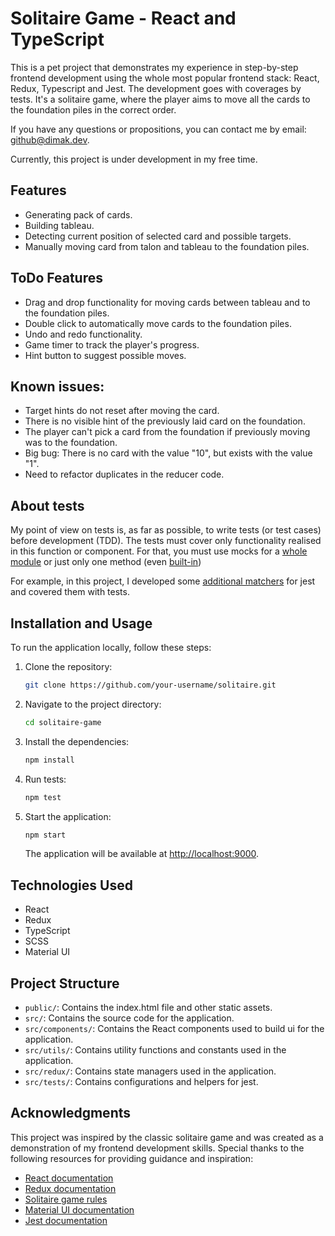 # Solitaire Game - React and TypeScript

This is a pet project that demonstrates my experience in step-by-step frontend development using the whole most popular frontend stack: React, Redux, Typescript and Jest.
The development goes with coverages by tests.
It's a solitaire game, where the player aims to move all the cards to the foundation piles in the correct order.

If you have any questions or propositions, you can contact me by email: [github@dimak.dev](mailto:github@dimak.dev?subject=GitHub%20solitaire-game).

Currently, this project is under development in my free time.

## Features

- Generating pack of cards.
- Building tableau.
- Detecting current position of selected card and possible targets.
- Manually moving card from talon and tableau to the foundation piles.

## ToDo Features

- Drag and drop functionality for moving cards between tableau and to the foundation piles.
- Double click to automatically move cards to the foundation piles.
- Undo and redo functionality.
- Game timer to track the player's progress.
- Hint button to suggest possible moves.

## Known issues:

- Target hints do not reset after moving the card.
- There is no visible hint of the previously laid card on the foundation.
- The player can't pick a card from the foundation if previously moving was to the foundation.
- Big bug: There is no card with the value "10", but exists with the value "1".
- Need to refactor duplicates in the reducer code.

## About tests

My point of view on tests is, as far as possible, to write tests (or test cases) before development (TDD).
The tests must cover only functionality realised in this function or component. 
For that, you must use mocks for a [whole module](src/redux/reducers/showPossibleTargetsReducer.test.ts) or just only one method (even [built-in](src/utils/shuffle.test.ts))

For example, in this project, I developed some [additional matchers](src/tests/jest/matchers) for jest and covered them with tests.

## Installation and Usage

To run the application locally, follow these steps:

1. Clone the repository:

   ```bash
   git clone https://github.com/your-username/solitaire.git
   ```

2. Navigate to the project directory:

   ```bash
   cd solitaire-game
   ```

3. Install the dependencies:

   ```bash
   npm install
   ```

4. Run tests:

   ```bash
   npm test
   ```

5. Start the application:

   ```bash
   npm start
   ```

   The application will be available at [http://localhost:9000](http://localhost:9000).

## Technologies Used

- React
- Redux
- TypeScript
- SCSS
- Material UI

## Project Structure

- `public/`: Contains the index.html file and other static assets.
- `src/`: Contains the source code for the application.
- `src/components/`: Contains the React components used to build ui for the application.
- `src/utils/`: Contains utility functions and constants used in the application.
- `src/redux/`: Contains state managers used in the application.
- `src/tests/`: Contains configurations and helpers for jest.

## Acknowledgments

This project was inspired by the classic solitaire game and was created as a demonstration of my frontend development skills. Special thanks to the following resources for providing guidance and inspiration:

- [React documentation](https://reactjs.org/docs/getting-started.html)
- [Redux documentation](https://redux.js.org/introduction/getting-started)
- [Solitaire game rules](https://www.bicyclecards.com/how-to-play/solitaire/)
- [Material UI documentation](https://mui.com/material-ui/getting-started/overview/)
- [Jest documentation](https://jestjs.io/docs/getting-started)
